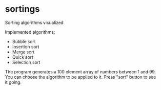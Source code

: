 # sortings
Sorting algorithms visualized

Implemented algorithms:
- Bubble sort
- Insertion sort
- Merge sort
- Quick sort
- Selection sort

The program generates a 100 element array of numbers between 1 and 99.
You can choose the algorithm to be applied to it.
Press "sort" button to see it going.
